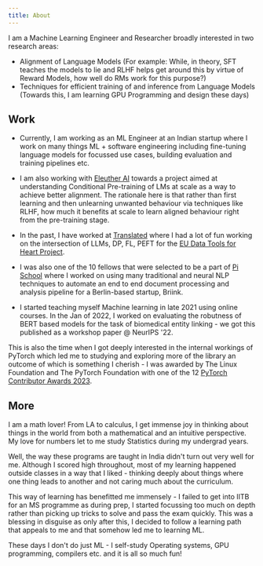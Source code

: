 ```yaml
---
title: About
---
```


I am a Machine Learning Engineer and Researcher broadly interested in two research areas:
- Alignment of Language Models (For example: While, in theory, SFT teaches the models to lie and RLHF helps get around this by virtue of Reward Models, how well do RMs work for this purpose?)
- Techniques for efficient training of and inference from Language Models (Towards this, I am learning GPU Programming and design these days)

## Work
- Currently, I am working as an ML Engineer at an Indian startup where I work on many things ML + software engineering including fine-tuning language models for focussed use cases, building evaluation and training pipelines etc.

- I am also working with [Eleuther AI](https://www.eleuther.ai/) towards a project aimed at understanding Conditional Pre-training of LMs at scale as a way to achieve better alignment. The rationale here is that rather than first learning and then unlearning unwanted behaviour via techniques like RLHF, how much it benefits at scale to learn aligned behaviour right from the pre-training stage.

- In the past, I have worked at [Translated](https://translated.com/welcome) where I had a lot of fun working on the intersection of LLMs, DP, FL, PEFT for the [EU Data Tools for Heart Project](https://www.datatools4heart.eu/).

- I was also one of the 10 fellows that were selected to be a part of [Pi School](https://picampus-school.com/) where I worked on using many traditional and neural NLP techniques to automate an end to end document processing and analysis pipeline for a Berlin-based startup, Briink.

- I started teaching myself Machine learning in late 2021 using online courses. In the Jan of 2022, I worked on evaluating the robutness of BERT based models for the task of biomedical entity linking - we got this published as a workshop paper @ NeurIPS '22.

This is also the time when I got deeply interested in the internal workings of PyTorch which led me to studying and exploring more of the library an outcome of which is something I cherish - I was awarded by The Linux Foundation and The PyTorch Foundation with one of the 12 [PyTorch Contributor Awards 2023](https://pytorch.org/ecosystem/contributor-awards-2023).



## More
I am a math lover! From LA to calculus, I get immense joy in thinking about things in the world from both a mathematical and an intuitive perspective. My love for numbers let to me study Statistics during my undergrad years. 

Well, the way these programs are taught in India didn't turn out very well for me. Although I scored high throughout, most of my learning happened outside classes in a way that I liked - thinking deeply about things where one thing leads to another and not caring much about the curriculum.

This way of learning has benefitted me immensely - I failed to get into IITB for an MS programme as during prep, I started focussing too much on depth rather than picking up tricks to solve and pass the exam quickly. This was a blessing in disguise as only after this, I decided to follow a learning path that appeals to me and that somehow led me to learning ML.

These days I don't do just ML - I self-study Operating systems, GPU programming, compilers etc. and it is all so much fun!